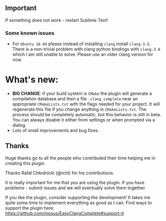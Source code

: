## Important ##
If something does not work - restart Sublime Text!
### Some known issues ###
- For `Ubuntu 16.04` please instead of installing `clang` install `clang-3.5`.
  There is a non-trivial problem with clang python bindings with `clang-3.8`
  which I am still unable to solve. Please use an older clang version for now.

# What's new: #
- **BIG CHANGE**: if your build system is `CMake` the plugin will generate a
  compilation database and then a file `.clang_complete` near an appropriate
  `CMakeLists.txt` with the flags needed for your project. It will regenerate
  this file if you change anything in `CMakeLists.txt`. The process should be
  completely automatic, but this behavior is still in beta. You can always
  disable it either from settings or when prompted via a dialog.
- Lots of small improvements and bug fixes.

## Thanks ##
Huge thanks go to all the people who contributed their time helping me in creating this plugin.

Thanks Rafał Chłodnicki (@rchl) for his contributions.

It is really important for me that you are using the plugin. If you have
problems - submit issues and we will eventually solve them together.

If you like the plugin, consider supporting the development! It takes me quite
some time to implement everything as good as I can. Find ways to support the
plugin here: https://github.com/niosus/EasyClangComplete#support-it
